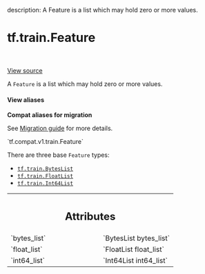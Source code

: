 description: A Feature is a list which may hold zero or more values.

<div itemscope itemtype="http://developers.google.com/ReferenceObject">
<meta itemprop="name" content="tf.train.Feature" />
<meta itemprop="path" content="Stable" />
</div>

# tf.train.Feature

<!-- Insert buttons and diff -->

<table class="tfo-notebook-buttons tfo-api nocontent" align="left">

</table>

<a target="_blank" href="/code/stable/tensorflow/core/example/feature.proto">View source</a>



A `Feature` is a list which may hold zero or more values.

<section class="expandable">
  <h4 class="showalways">View aliases</h4>
  <p>
<b>Compat aliases for migration</b>
<p>See
<a href="https://www.tensorflow.org/guide/migrate">Migration guide</a> for
more details.</p>
<p>`tf.compat.v1.train.Feature`</p>
</p>
</section>

<!-- Placeholder for "Used in" -->

There are three base `Feature` types:

  - <a href="../../tf/train/BytesList.md"><code>tf.train.BytesList</code></a>
  - <a href="../../tf/train/FloatList.md"><code>tf.train.FloatList</code></a>
  - <a href="../../tf/train/Int64List.md"><code>tf.train.Int64List</code></a>



<!-- Tabular view -->
 <table class="responsive fixed orange">
<colgroup><col width="214px"><col></colgroup>
<tr><th colspan="2"><h2 class="add-link">Attributes</h2></th></tr>

<tr>
<td>
`bytes_list`
</td>
<td>
`BytesList bytes_list`
</td>
</tr><tr>
<td>
`float_list`
</td>
<td>
`FloatList float_list`
</td>
</tr><tr>
<td>
`int64_list`
</td>
<td>
`Int64List int64_list`
</td>
</tr>
</table>



